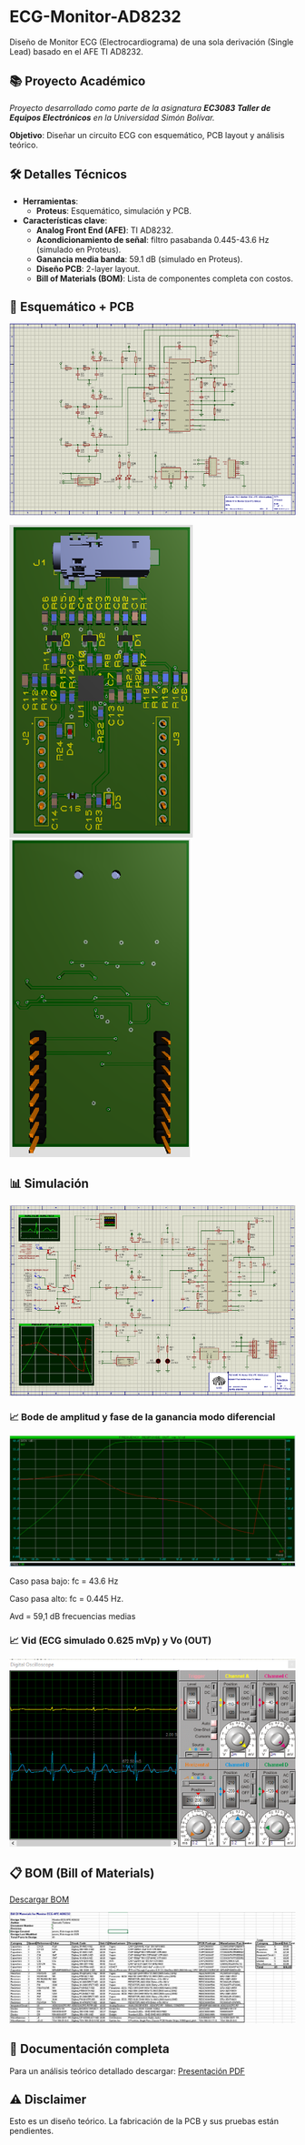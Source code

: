 # ECG-Monitor-AD8232
Diseño de Monitor ECG (Electrocardiograma) de una sola derivación (Single Lead) basado en el AFE TI AD8232.

## 📚 Proyecto Académico
*Proyecto desarrollado como parte de la asignatura ***EC3083 Taller de Equipos Electrónicos*** en la Universidad Simón Bolívar.*

**Objetivo**: Diseñar un circuito ECG con esquemático, PCB layout y análisis teórico.

## 🛠️ Detalles Técnicos
- **Herramientas**:
    - **Proteus**: Esquemático, simulación y PCB.
- **Características clave**:
    - **Analog Front End (AFE)**: TI AD8232.
    - **Acondicionamiento de señal**: filtro pasabanda 0.445-43.6 Hz (simulado en Proteus).
    - **Ganancia media banda**: 59.1 dB (simulado en Proteus).
    - **Diseño PCB**: 2-layer layout.
    - **Bill of Materials (BOM)**: Lista de componentes completa con costos.

## 📸 Esquemático + PCB
![alt text](./Imagenes/Esquematico.PNG)

![alt text](./Imagenes/PCB_front.PNG)
![alt text](./Imagenes/PCB_back.PNG)

## 📊 Simulación
![alt text](./Imagenes/Esquematico_Simulacion.PNG)

### 📈 Bode de amplitud y fase de la ganancia modo diferencial
![alt text](./Imagenes/Bode.PNG)

Caso pasa bajo: fc = 43.6 Hz

Caso pasa alto: fc = 0.445 Hz.

Avd = 59,1 dB frecuencias medias

### 📈 Vid (ECG simulado 0.625 mVp) y Vo (OUT)
![alt text](./Imagenes/ECG_simulado.PNG)

## 📋 BOM (Bill of Materials)
[Descargar BOM](./Documentos/BOM_Monitor_ECG_AFE_AD8232.xlsx)

![alt text](./Imagenes/BOM.PNG)

## 📂 Documentación completa
Para un análisis teórico detallado descargar:
[Presentación PDF](/Documentos/Presentacion_ECG_Monitor_AFE_AD8232.pdf)

## ⚠️ Disclaimer
Esto es un diseño teórico. La fabricación de la PCB y sus pruebas están pendientes. 